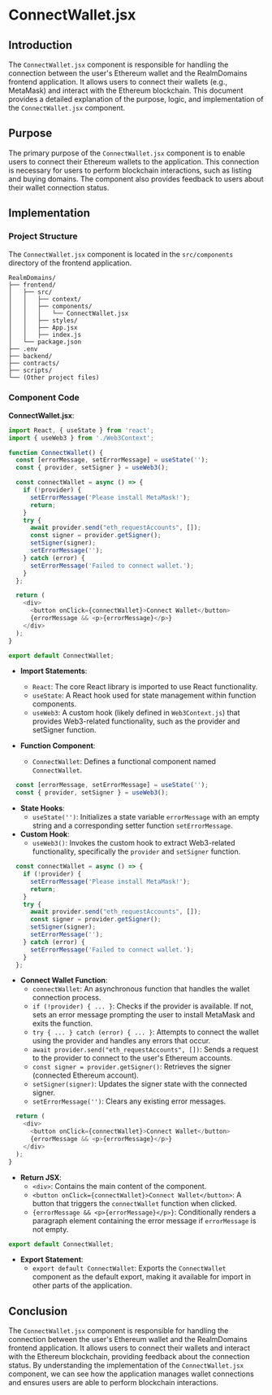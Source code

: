 # ConnectWallet.jsx

## Introduction

The `ConnectWallet.jsx` component is responsible for handling the connection between the user's Ethereum wallet and the RealmDomains frontend application. It allows users to connect their wallets (e.g., MetaMask) and interact with the Ethereum blockchain. This document provides a detailed explanation of the purpose, logic, and implementation of the `ConnectWallet.jsx` component.

## Purpose

The primary purpose of the `ConnectWallet.jsx` component is to enable users to connect their Ethereum wallets to the application. This connection is necessary for users to perform blockchain interactions, such as listing and buying domains. The component also provides feedback to users about their wallet connection status.

## Implementation

### Project Structure

The `ConnectWallet.jsx` component is located in the `src/components` directory of the frontend application.

```
RealmDomains/
├── frontend/
│   ├── src/
│   │   ├── context/
│   │   ├── components/
│   │   │   └── ConnectWallet.jsx
│   │   ├── styles/
│   │   ├── App.jsx
│   │   ├── index.js
│   └── package.json
├── .env
├── backend/
├── contracts/
├── scripts/
└── (Other project files)
```

### Component Code

**ConnectWallet.jsx**:

```javascript
import React, { useState } from 'react';
import { useWeb3 } from './Web3Context';

function ConnectWallet() {
  const [errorMessage, setErrorMessage] = useState('');
  const { provider, setSigner } = useWeb3();

  const connectWallet = async () => {
    if (!provider) {
      setErrorMessage('Please install MetaMask!');
      return;
    }
    try {
      await provider.send("eth_requestAccounts", []);
      const signer = provider.getSigner();
      setSigner(signer);
      setErrorMessage('');
    } catch (error) {
      setErrorMessage('Failed to connect wallet.');
    }
  };

  return (
    <div>
      <button onClick={connectWallet}>Connect Wallet</button>
      {errorMessage && <p>{errorMessage}</p>}
    </div>
  );
}

export default ConnectWallet;
```
- **Import Statements**:
  - `React`: The core React library is imported to use React functionality.
  - `useState`: A React hook used for state management within function components.
  - `useWeb3`: A custom hook (likely defined in `Web3Context.js`) that provides Web3-related functionality, such as the provider and setSigner function.

- **Function Component**:
  - `ConnectWallet`: Defines a functional component named `ConnectWallet`.

```javascript
  const [errorMessage, setErrorMessage] = useState('');
  const { provider, setSigner } = useWeb3();
```
- **State Hooks**:
  - `useState('')`: Initializes a state variable `errorMessage` with an empty string and a corresponding setter function `setErrorMessage`.
- **Custom Hook**:
  - `useWeb3()`: Invokes the custom hook to extract Web3-related functionality, specifically the `provider` and `setSigner` function.

```javascript
  const connectWallet = async () => {
    if (!provider) {
      setErrorMessage('Please install MetaMask!');
      return;
    }
    try {
      await provider.send("eth_requestAccounts", []);
      const signer = provider.getSigner();
      setSigner(signer);
      setErrorMessage('');
    } catch (error) {
      setErrorMessage('Failed to connect wallet.');
    }
  };
```
- **Connect Wallet Function**:
  - `connectWallet`: An asynchronous function that handles the wallet connection process.
  - `if (!provider) { ... }`: Checks if the provider is available. If not, sets an error message prompting the user to install MetaMask and exits the function.
  - `try { ... } catch (error) { ... }`: Attempts to connect the wallet using the provider and handles any errors that occur.
  - `await provider.send("eth_requestAccounts", [])`: Sends a request to the provider to connect to the user's Ethereum accounts.
  - `const signer = provider.getSigner()`: Retrieves the signer (connected Ethereum account).
  - `setSigner(signer)`: Updates the signer state with the connected signer.
  - `setErrorMessage('')`: Clears any existing error messages.

```javascript
  return (
    <div>
      <button onClick={connectWallet}>Connect Wallet</button>
      {errorMessage && <p>{errorMessage}</p>}
    </div>
  );
}
```
- **Return JSX**:
  - `<div>`: Contains the main content of the component.
  - `<button onClick={connectWallet}>Connect Wallet</button>`: A button that triggers the `connectWallet` function when clicked.
  - `{errorMessage && <p>{errorMessage}</p>}`: Conditionally renders a paragraph element containing the error message if `errorMessage` is not empty.

```javascript
export default ConnectWallet;
```
- **Export Statement**:
  - `export default ConnectWallet`: Exports the `ConnectWallet` component as the default export, making it available for import in other parts of the application.

## Conclusion

The `ConnectWallet.jsx` component is responsible for handling the connection between the user's Ethereum wallet and the RealmDomains frontend application. It allows users to connect their wallets and interact with the Ethereum blockchain, providing feedback about the connection status. By understanding the implementation of the `ConnectWallet.jsx` component, we can see how the application manages wallet connections and ensures users are able to perform blockchain interactions.
